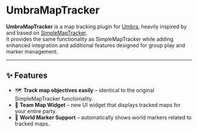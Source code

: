 # UmbraMapTracker

**UmbraMapTracker** is a map tracking plugin for [Umbra](https://github.com/una-xiv/umbra), heavily inspired by and based on [SimpleMapTracker](https://github.com/Caraxi/SimpleMapTracker).  
It provides the same functionality as SimpleMapTracker while adding enhanced integration and additional features designed for group play and marker management.

---

## ✨ Features

- 🗺️ **Track map objectives easily** – identical to the original SimpleMapTracker functionality.
- 👥 **Team Map Widget** – new UI widget that displays tracked maps for your entire party.
- 📍 **World Marker Support** – automatically shows world markers related to tracked maps.
